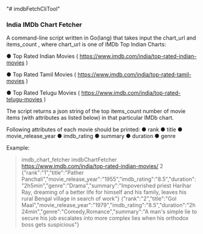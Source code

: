 "# imdbFetchCliTool" 

### India IMDb Chart Fetcher

A command-line script written in Go(lang) that takes input the chart_url and items_count , where
chart_url is one of IMDb Top Indian Charts:

● Top Rated Indian Movies ( https://www.imdb.com/india/top-rated-indian-movies )

● Top Rated Tamil Movies ( https://www.imdb.com/india/top-rated-tamil-movies )

● Top Rated Telugu Movies ( https://www.imdb.com/india/top-rated-telugu-movies )


The script returns a json string of the top items_count number of movie items (with
attributes as listed below) in that particular IMDb chart.

Following attributes of each movie should be printed:
● rank
● title
● movie_release_year
● imdb_rating
● summary
● duration
● genre


Example:
> imdb_chart_fetcher imdbChartFetcher https://www.imdb.com/india/top-rated-indian-movies/ 2
{"rank":"1","title":"Pather Panchali","movie_release_year":"1955","imdb_rating":"8.5","duration":"2h5min","genre":"Drama","summary":"Impoverished priest Harihar Ray, dreaming of a better life for himself and his family, leaves his rural Bengal village in search of work"}
{"rank":"2","title":"Gol Maal","movie_release_year":"1979","imdb_rating":"8.5","duration":"2h24min","genre":"Comedy,Romance","summary":"A man's simple lie to secure his job escalates into more complex lies when his orthodox boss gets suspicious"}
